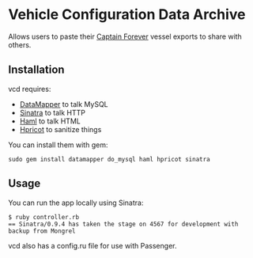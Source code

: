 # Vehicle Configuration Data Archive

Allows users to paste their [Captain Forever](http://captainforever.com) vessel exports to share with others.

## Installation

vcd requires:
- [DataMapper](http://datamapper.org) to talk MySQL
- [Sinatra](http://sinatrarb.com) to talk HTTP
- [Haml](http://haml-lang.com/) to talk HTML
- [Hpricot](http://github.com/whymirror/hpricot/tree/master) to sanitize things

You can install them with gem:

    sudo gem install datamapper do_mysql haml hpricot sinatra

## Usage

You can run the app locally using Sinatra:

    $ ruby controller.rb 
    == Sinatra/0.9.4 has taken the stage on 4567 for development with backup from Mongrel

vcd also has a config.ru file for use with Passenger.
